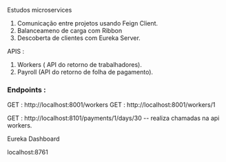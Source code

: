 Estudos microservices


1. Comunicação entre projetos usando Feign Client.
2. Balanceameno de carga com Ribbon
3. Descoberta de clientes com Eureka Server.

APIS : 

1. Workers ( API do retorno de trabalhadores).
2. Payroll (API do retorno de folha de pagamento).



### Endpoints : 

GET : http://localhost:8001/workers
GET : http://localhost:8001/workers/1

GET : http://localhost:8101/payments/1/days/30 -- realiza chamadas na api workers.



Eureka Dashboard 

localhost:8761